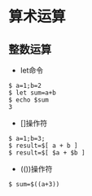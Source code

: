 # 算术运算

## 整数运算
* let命令
```shell
$ a=1;b=2
$ let sum=a+b
$ echo $sum
3
```

* []操作符
```shell
$ a=1;b=3;
$ result=$[ a + b ]
$ result=$[ $a + $b ]
```

* (())操作符
```shell
$ sum=$((a+3))
```